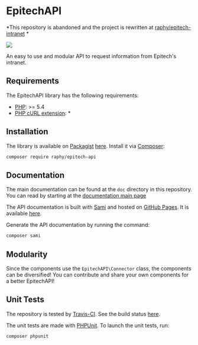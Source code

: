 # EpitechAPI

*This repository is abandoned and the project is rewritten at [raphy/epitech-intranet](https://github.com/Raphy/epitech-intranet) *

![](https://travis-ci.org/Raphy/epitech-api.svg?branch=master)

An easy to use and modular API to request information from Epitech's intranet.

## Requirements
The EpitechAPI library has the following requirements:
* [PHP](http://www.php.net/): >= 5.4
* [PHP cURL extension](http://php.net/manual/fr/book.curl.php/): *

## Installation
The library is available on [Packagist](https://packagist.org/) [here](https://packagist.org/packages/raphy/epitech-api). Install it via [Composer](https://getcomposer.org/):
``` sh
composer require raphy/epitech-api
```

## Documentation
The main documentation can be found at the `doc` directory in this repository.
You can read by starting at the [documentation main page](doc/index.md)

The API documentation is built with [Sami](https://github.com/FriendsOfPHP/Sami) and hosted on [GitHub Pages](https://pages.github.com/). It is available [here](http://raphy.github.io/epitech-api/master/).

Generate the API documentation by running the command:
``` sh
composer sami
```

## Modularity
Since the components use the `EpitechAPI\Connector` class, the components can be diversified!
You can contribute and share your own components for a better EpitechAPI!

## Unit Tests
The repository is tested by [Travis-CI](https://travis-ci.org/). See the build status [here](https://travis-ci.org/Raphy/epitech-api).

The unit tests are made with [PHPUnit](https://phpunit.de/). To launch the unit tests, run:
``` sh
composer phpunit
```
